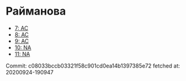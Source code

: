 # Райманова
- [7: AC](7.md)
- [8: AC](8.md)
- [9: AC](9.md)
- [10: NA](10.md)
- [11: NA](11.md)

Commit: c08033bccb03321f58c901cd0ea14b1397385e72
 fetched at: 20200924-190947
